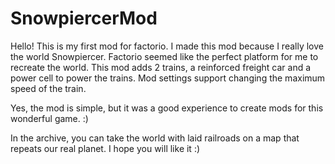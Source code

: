 # SnowpiercerMod

Hello! This is my first mod for factorio. I made this mod because I really love the world Snowpiercer. Factorio seemed like the perfect platform for me to recreate the world.
This mod adds 2 trains, a reinforced freight car and a power cell to power the trains. Mod settings support changing the maximum speed of the train.

Yes, the mod is simple, but it was a good experience to create mods for this wonderful game. :) 

In the archive, you can take the world with laid railroads on a map that repeats our real planet. I hope you will like it :)
